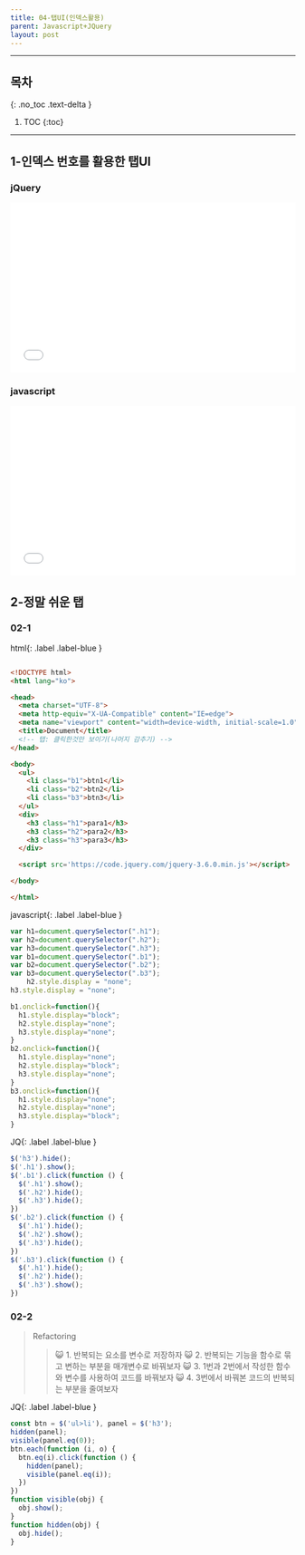 ```yaml
---
title: 04-탭UI(인덱스활용)
parent: Javascript+JQuery
layout: post
---
```


---
 ## 목차
 {: .no_toc .text-delta }

 1. TOC
{:toc}

---

## 1-인덱스 번호를 활용한 탭UI

### jQuery
<iframe width="100%" height="300" src="//jsfiddle.net/qwerew0/xqc0fzso/5/embedded/js,html,css,result/dark/" allowfullscreen="allowfullscreen" allowpaymentrequest frameborder="0"></iframe>

### javascript
<iframe width="100%" height="300" src="//jsfiddle.net/qwerew0/xqc0fzso/6/embedded/js,html,css,result/dark/" allowfullscreen="allowfullscreen" allowpaymentrequest frameborder="0"></iframe>


## 2-정말 쉬운 탭

### 02-1 

html{: .label .label-blue }

```html

<!DOCTYPE html>
<html lang="ko">

<head>
  <meta charset="UTF-8">
  <meta http-equiv="X-UA-Compatible" content="IE=edge">
  <meta name="viewport" content="width=device-width, initial-scale=1.0">
  <title>Document</title>
  <!-- 탭: 클릭한것만 보이기(나머지 감추기) -->
</head>

<body>
  <ul>
    <li class="b1">btn1</li>
    <li class="b2">btn2</li>
    <li class="b3">btn3</li>
  </ul>
  <div>
    <h3 class="h1">para1</h3>
    <h3 class="h2">para2</h3>
    <h3 class="h3">para3</h3>
  </div>

  <script src='https://code.jquery.com/jquery-3.6.0.min.js'></script>

</body>

</html>
```

javascript{: .label .label-blue }
```javascript
var h1=document.querySelector(".h1");
var h2=document.querySelector(".h2");
var h3=document.querySelector(".h3");
var b1=document.querySelector(".b1");
var b2=document.querySelector(".b2");
var b3=document.querySelector(".b3");
    h2.style.display = "none";
h3.style.display = "none";

b1.onclick=function(){
  h1.style.display="block";
  h2.style.display="none";
  h3.style.display="none";
}
b2.onclick=function(){
  h1.style.display="none";
  h2.style.display="block";
  h3.style.display="none";
}
b3.onclick=function(){
  h1.style.display="none";
  h2.style.display="none";
  h3.style.display="block";
}

```
JQ{: .label .label-blue }

```javascript
$('h3').hide();
$('.h1').show();
$('.b1').click(function () {
  $('.h1').show();
  $('.h2').hide();
  $('.h3').hide();
})
$('.b2').click(function () {
  $('.h1').hide();
  $('.h2').show();
  $('.h3').hide();
})
$('.b3').click(function () {
  $('.h1').hide();
  $('.h2').hide();
  $('.h3').show();
})

```

### 02-2

> Refactoring
> > 😺 1. 반복되는 요소를 변수로 저장하자
> > 😺 2. 반복되는 기능을 함수로 묶고 변하는 부분을 매개변수로 바꿔보자
> > 😺 3. 1번과 2번에서 작성한 함수와 변수를 사용하여 코드를 바꿔보자
> > 😺 4. 3번에서 바꿔본 코드의 반복되는 부분을 줄여보자

JQ{: .label .label-blue }

```javascript
const btn = $('ul>li'), panel = $('h3');
hidden(panel);
visible(panel.eq(0));
btn.each(function (i, o) {
  btn.eq(i).click(function () {
    hidden(panel);
    visible(panel.eq(i));
  })
})
function visible(obj) {
  obj.show();
}
function hidden(obj) {
  obj.hide();
}

```